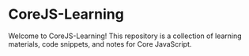 # CoreJS-Learning

Welcome to CoreJS-Learning! This repository is a collection of learning materials, code snippets, and notes for Core JavaScript.
